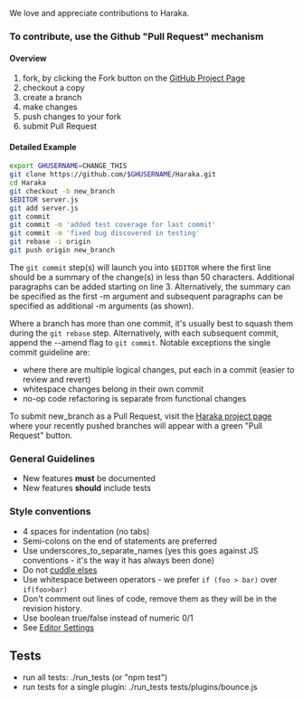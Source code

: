 We love and appreciate contributions to Haraka.

### To contribute, use the Github "Pull Request" mechanism

#### Overview

1. fork, by clicking the Fork button on the [GitHub Project Page](https://github.com/baudehlo/Haraka)
2. checkout a copy
3. create a branch
4. make changes
5. push changes to your fork
6. submit Pull Request

#### Detailed Example

```sh
export GHUSERNAME=CHANGE_THIS
git clone https://github.com/$GHUSERNAME/Haraka.git
cd Haraka
git checkout -b new_branch
$EDITOR server.js
git add server.js
git commit
git commit -m 'added test coverage for last commit'
git commit -m 'fixed bug discovered in testing'
git rebase -i origin
git push origin new_branch
```

The `git commit` step(s) will launch you into `$EDITOR` where the first line should be a summary of the change(s) in less than 50 characters. Additional paragraphs can be added starting on line 3. Alternatively, the summary can be specified as the first -m argument and subsequent paragraphs can be specified as additional -m arguments (as shown).

Where a branch has more than one commit, it's usually best to squash them during the `git rebase` step. Alternatively, with each subsequent commit, append the --amend flag to `git commit`. Notable exceptions the single commit guideline are:

* where there are multiple logical changes, put each in a commit (easier to review and revert)
* whitespace changes belong in their own commit
* no-op code refactoring is separate from functional changes

To submit new_branch as a Pull Request, visit the [Haraka project page](https://github.com/baudehlo/Haraka) where your recently pushed branches will appear with a green "Pull Request" button.

### General Guidelines

* New features **must** be documented
* New features **should** include tests

### Style conventions

* 4 spaces for indentation (no tabs)
* Semi-colons on the end of statements are preferred
* Use underscores\_to\_separate\_names (yes this goes against JS conventions - it's the way it has always been done)
* Do not [cuddle elses](http://c2.com/cgi/wiki?CuddledElseBlocks)
* Use whitespace between operators - we prefer `if (foo > bar)` over `if(foo>bar)`
* Don't comment out lines of code, remove them as they will be in the revision history.
* Use boolean true/false instead of numeric 0/1
* See [Editor Settings](Editor-Settings)

## Tests

* run all tests: ./run_tests  (or "npm test")
* run tests for a single plugin: ./run_tests tests/plugins/bounce.js